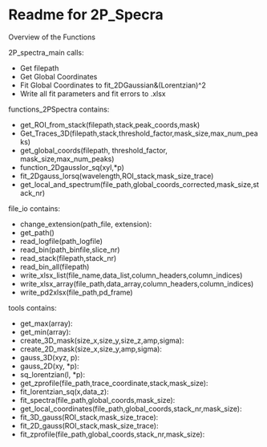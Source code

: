 # Readme for 2P_Specra

Overview of the Functions 

2P_spectra_main calls:

  - Get filepath
  - Get Global Coordinates
  - Fit Global Coordinates to fit_2DGaussian&(Lorentzian)^2 
  - Write all fit parameters and fit errors to .xlsx
  

functions_2PSpectra contains:

  - get_ROI_from_stack(filepath,stack,peak_coords,mask)
  - Get_Traces_3D(filepath,stack,threshold_factor,mask_size,max_num_peaks)
  - get_global_coords(filepath, threshold_factor, mask_size,max_num_peaks)
  - function_2Dgausslor_sq(xyl,*p)
  - fit_2Dgauss_lorsq(wavelength,ROI_stack,mask_size_trace)
  - get_local_and_spectrum(file_path,global_coords_corrected,mask_size,stack_nr)
  

file_io contains:

  - change_extension(path_file, extension):
  - get_path()
  - read_logfile(path_logfile)
  - read_bin(path_binfile,slice_nr)
  - read_stack(filepath,stack_nr)
  - read_bin_all(filepath)
  - write_xlsx_list(file_name,data_list,column_headers,column_indices)
  - write_xlsx_array(file_path,data_array,column_headers,column_indices)
  - write_pd2xlsx(file_path,pd_frame)
  

tools contains:
  - get_max(array):
  - get_min(array):
  - create_3D_mask(size_x,size_y,size_z,amp,sigma):
  - create_2D_mask(size_x,size_y,amp,sigma):
  - gauss_3D(xyz, p):
  - gauss_2D(xy, *p):
  - sq_lorentzian(l, *p):
  - get_zprofile(file_path,trace_coordinate,stack,mask_size):
  - fit_lorentzian_sq(x,data_z):
  - fit_spectra(file_path,global_coords,mask_size):
  - get_local_coordinates(file_path,global_coords,stack_nr,mask_size):
  - fit_3D_gauss(ROI_stack,mask_size_trace):
  - fit_2D_gauss(ROI_stack,mask_size_trace):
  - fit_zprofile(file_path,global_coords,stack_nr,mask_size):
  
